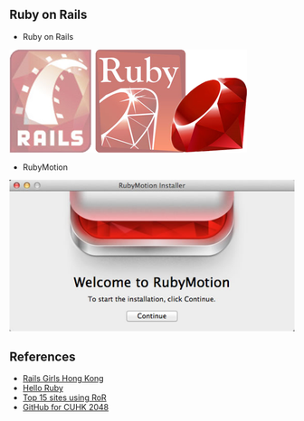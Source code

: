 ## Ruby on Rails

- Ruby on Rails

![Ruby on Rails](https://raw.githubusercontent.com/harryworld/cuhk-iot-workshop/master/images/rubyMain.png)

- RubyMotion

![RubyMotion](https://raw.githubusercontent.com/harryworld/cuhk-iot-workshop/master/images/rubymotion.jpg)

## References

- [Rails Girls Hong Kong](http://railsgirls.com/hongkong)
- [Hello Ruby](https://www.kickstarter.com/projects/lindaliukas/hello-ruby)
- [Top 15 sites using RoR](https://thecoderfactory.com/posts/top-15-sites-built-with-ruby-on-rails)
- [GitHub for CUHK 2048](https://github.com/ymll/ymll.github.io)
